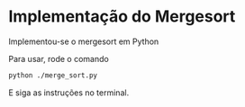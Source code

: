 # Implementação do Mergesort

Implementou-se o mergesort em Python

Para usar, rode o comando

```bash
python ./merge_sort.py
```

E siga as instruções no terminal.
